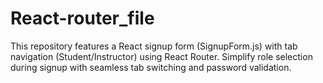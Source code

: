 # React-router_file
This repository features a React signup form (SignupForm.js) with tab navigation (Student/Instructor) using React Router. Simplify role selection during signup with seamless tab switching and password validation.
